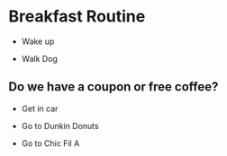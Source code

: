 # Breakfast Routine

- Wake up

- Walk Dog

## Do we have a coupon or free coffee?

- Get in car

- Go to Dunkin Donuts

- Go to Chic Fil A
